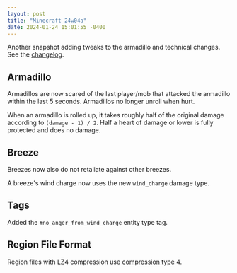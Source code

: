```yaml
---
layout: post
title: "Minecraft 24w04a"
date: 2024-01-24 15:01:55 -0400
---
```


Another snapshot adding tweaks to the armadillo and technical changes. See the [changelog](https://www.minecraft.net/en-us/article/minecraft-snapshot-24w04a).

## Armadillo

Armadillos are now scared of the last player/mob that attacked the armadillo within the last 5 seconds. Armadillos no longer unroll when hurt.

When an armadillo is rolled up, it takes roughly half of the original damage according to `(damage - 1) / 2`. Half a heart of damage or lower is fully protected and does no damage.

## Breeze

Breezes now also do not retaliate against other breezes.

A breeze's wind charge now uses the new `wind_charge` damage type.

## Tags

Added the `#no_anger_from_wind_charge` entity type tag.

## Region File Format

Region files with LZ4 compression use [compression type](https://minecraft.wiki/w/Region_file_format#Payload) 4.

